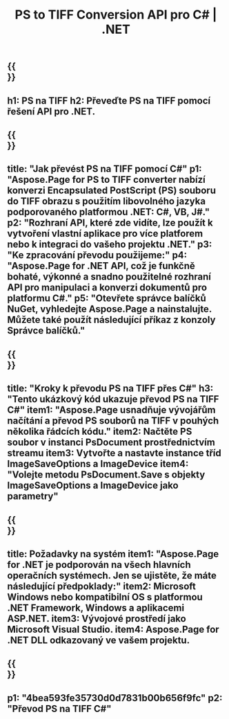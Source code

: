 ﻿---
translation: true
template: /_templates/_conversion-child-net.md
title: PS to TIFF Conversion API pro C# |  .NET
url: /net/conversion/ps-to-tiff/
description: Ukázkový kód pro převod PS na TIFF C#. Použijte ukázkový kód API pro dávkový převod PS souborů na TIFF v rámci VB.NET, Asp.NET nebo jakékoli aplikace založené na .NET.
informat: PS
outformat: TIFF
otherformats: XPS EPS
---

{{<section banner>}}
---
h1: PS na TIFF
h2: Převeďte PS na TIFF pomocí řešení API pro .NET.
---

{{<section overview>}}
---
title: "Jak převést PS na TIFF pomocí C#"
p1: "Aspose.Page for PS to TIFF converter nabízí konverzi Encapsulated PostScript (PS) souboru do TIFF obrazu s použitím libovolného jazyka podporovaného platformou .NET: C#, VB, J#."
p2: "Rozhraní API, které zde vidíte, lze použít k vytvoření vlastní aplikace pro více platforem nebo k integraci do vašeho projektu .NET."
p3: "Ke zpracování převodu použijeme:"
p4: "Aspose.Page for .NET API, což je funkčně bohaté, výkonné a snadno použitelné rozhraní API pro manipulaci a konverzi dokumentů pro platformu C#."
p5: "Otevřete správce balíčků NuGet, vyhledejte Aspose.Page a nainstalujte. Můžete také použít následující příkaz z konzoly Správce balíčků."
---

{{<section feature1>}}
---
title: "Kroky k převodu PS na TIFF přes C#"
h3: "Tento ukázkový kód ukazuje převod PS na TIFF C#"
item1: "Aspose.Page usnadňuje vývojářům načítání a převod PS souborů na TIFF v pouhých několika řádcích kódu."
item2: Načtěte PS soubor v instanci PsDocument prostřednictvím streamu
item3: Vytvořte a nastavte instance tříd ImageSaveOptions a ImageDevice
item4: "Volejte metodu PsDocument.Save s objekty ImageSaveOptions a ImageDevice jako parametry"
---

{{<section feature2>}}
---
title: Požadavky na systém
item1: "Aspose.Page for .NET je podporován na všech hlavních operačních systémech. Jen se ujistěte, že máte následující předpoklady:"
item2: Microsoft Windows nebo kompatibilní OS s platformou .NET Framework, Windows a aplikacemi ASP.NET.
item3: Vývojové prostředí jako Microsoft Visual Studio.
item4: Aspose.Page for .NET DLL odkazovaný ve vašem projektu.
---

{{<section gist>}}
---
p1: "4bea593fe35730d0d7831b00b656f9fc"
p2: "Převod PS na TIFF C#"
---

